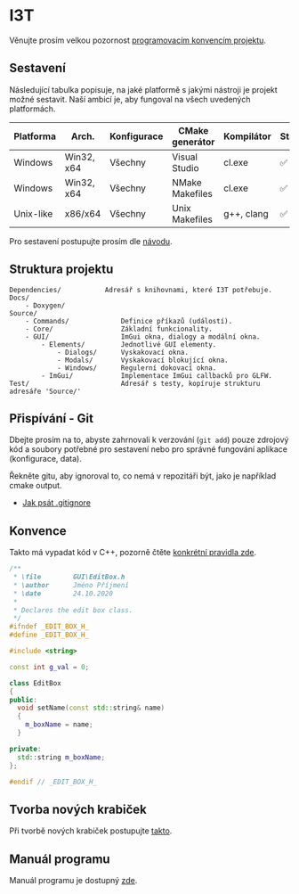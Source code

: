 # I3T
Věnujte prosím velkou pozornost [programovacím konvencím projektu](Docs/Conventions.md).

## Sestavení
Následující tabulka popisuje, na jaké platformě s jakými nástroji je projekt možné sestavit.
Naší ambicí je, aby fungoval na všech uvedených platformách.

| Platforma  | Arch.       | Konfigurace | CMake generátor      | Kompilátor | Stav  |
|------------|-------------|-------------|----------------------|------------|-------|
| Windows    | Win32, x64  | Všechny     | Visual Studio        | cl.exe     | ✅    |
| Windows    | Win32, x64  | Všechny     | NMake Makefiles      | cl.exe     | ✅    |
| Unix-like  | x86/x64     | Všechny     | Unix Makefiles       | g++, clang | ✅    |

Pro sestavení postupujte prosím dle [návodu](Docs/Build.md).

## Struktura projektu
````
Dependencies/           Adresář s knihovnami, které I3T potřebuje.
Docs/
    - Doxygen/
Source/
    - Commands/             Definice příkazů (událostí). 
    - Core/                 Základní funkcionality.
    - GUI/                  ImGui okna, dialogy a modální okna.
        - Elements/         Jednotlivé GUI elementy.
            - Dialogs/      Vyskakovací okna. 
            - Modals/       Vyskakovací blokující okna.
            - Windows/      Regulerní dokovací okna.
        - ImGui/            Implementace ImGui callbacků pro GLFW.
Test/                       Adresář s testy, kopíruje strukturu adresáře 'Source/'
````

## Přispívání - Git
Dbejte prosím na to, abyste zahrnovali k verzování (``git add``) pouze zdrojový kód 
a soubory potřebné pro sestavení nebo pro správné fungování aplikace (konfigurace, data).

Řekněte gitu, aby ignoroval to, co nemá v repozitáři být, jako je například cmake output.
- [Jak psát .gitignore](https://www.atlassian.com/git/tutorials/saving-changes/gitignore)

## Konvence
Takto má vypadat kód v C++, pozorně čtěte [konkrétní pravidla zde](Docs/Conventions.md).

````cpp
/**                                                             
 * \file        GUI\EditBox.h       
 * \author      Jméno Příjmení
 * \date        24.10.2020
 *                                                               
 * Declares the edit box class.                                   
 */                                                             
#ifndef _EDIT_BOX_H_
#define _EDIT_BOX_H_

#include <string>

const int g_val = 0;

class EditBox
{
public:
  void setName(const std::string& name)
  {
    m_boxName = name;
  }

private:
  std::string m_boxName;
};

#endif // _EDIT_BOX_H_
```` 

## Tvorba nových krabiček
Při tvorbě nových krabiček postupujte [takto](Docs/HowToAddNode.md).

## Manuál programu
Manuál programu je dostupný [zde](Docs/I3Tmanual.md).
